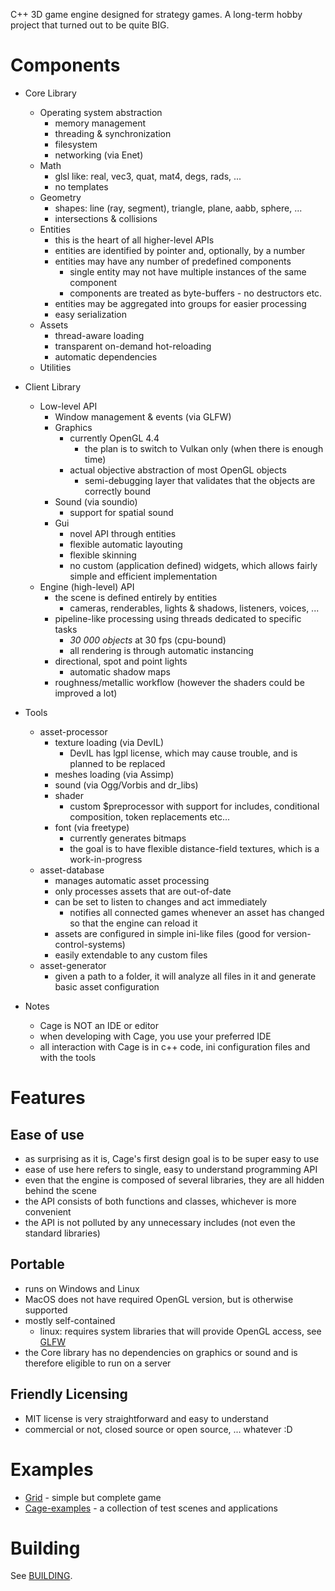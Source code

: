 C++ 3D game engine designed for strategy games.
A long-term hobby project that turned out to be quite BIG.

# Components

 - Core Library
   - Operating system abstraction
     - memory management
     - threading & synchronization
     - filesystem
     - networking (via Enet)
   - Math
     - glsl like: real, vec3, quat, mat4, degs, rads, ...
     - no templates
   - Geometry
     - shapes: line (ray, segment), triangle, plane, aabb, sphere, ...
     - intersections & collisions
   - Entities
     - this is the heart of all higher-level APIs
     - entities are identified by pointer and, optionally, by a number
     - entities may have any number of predefined components
       - single entity may not have multiple instances of the same component
       - components are treated as byte-buffers - no destructors etc.
     - entities may be aggregated into groups for easier processing
     - easy serialization
   - Assets
     - thread-aware loading
     - transparent on-demand hot-reloading
     - automatic dependencies
   - Utilities

 - Client Library
   - Low-level API
     - Window management & events (via GLFW)
     - Graphics
       - currently OpenGL 4.4
         - the plan is to switch to Vulkan only (when there is enough time)
       - actual objective abstraction of most OpenGL objects
         - semi-debugging layer that validates that the objects are correctly bound
     - Sound (via soundio)
       - support for spatial sound
     - Gui
       - novel API through entities
       - flexible automatic layouting
       - flexible skinning
       - no custom (application defined) widgets, which allows fairly simple and efficient implementation
   - Engine (high-level) API
     - the scene is defined entirely by entities
       - cameras, renderables, lights & shadows, listeners, voices, ...
     - pipeline-like processing using threads dedicated to specific tasks
       - *30 000 objects* at 30 fps (cpu-bound)
       - all rendering is through automatic instancing
     - directional, spot and point lights
        - automatic shadow maps
     - roughness/metallic workflow (however the shaders could be improved a lot)

 - Tools
   - asset-processor
     - texture loading (via DevIL)
       - DevIL has lgpl license, which may cause trouble, and is planned to be replaced
     - meshes loading (via Assimp)
     - sound (via Ogg/Vorbis and dr_libs)
     - shader
       - custom $preprocessor with support for includes, conditional composition, token replacements etc...
     - font (via freetype)
       - currently generates bitmaps
       - the goal is to have flexible distance-field textures, which is a work-in-progress
   - asset-database
     - manages automatic asset processing
     - only processes assets that are out-of-date
     - can be set to listen to changes and act immediately
       - notifies all connected games whenever an asset has changed so that the engine can reload it
     - assets are configured in simple ini-like files (good for version-control-systems)
     - easily extendable to any custom files
   - asset-generator
     - given a path to a folder, it will analyze all files in it and generate basic asset configuration

 - Notes
   - Cage is NOT an IDE or editor
   - when developing with Cage, you use your preferred IDE
   - all interaction with Cage is in c++ code, ini configuration files and with the tools

# Features

## Ease of use
 - as surprising as it is, Cage's first design goal is to be super easy to use
 - ease of use here refers to single, easy to understand programming API
 - even that the engine is composed of several libraries, they are all hidden behind the scene
 - the API consists of both functions and classes, whichever is more convenient
 - the API is not polluted by any unnecessary includes (not even the standard libraries)

## Portable
 - runs on Windows and Linux
 - MacOS does not have required OpenGL version, but is otherwise supported
 - mostly self-contained
   - linux: requires system libraries that will provide OpenGL access, see [GLFW](https://github.com/glfw/glfw)
 - the Core library has no dependencies on graphics or sound and is therefore eligible to run on a server

## Friendly Licensing
 - MIT license is very straightforward and easy to understand
 - commercial or not, closed source or open source, ... whatever :D

# Examples
 - [Grid](https://github.com/ucpu/grid) - simple but complete game
 - [Cage-examples](https://github.com/ucpu/cage-examples) - a collection of test scenes and applications

# Building

See [BUILDING](BUILDING.md).
